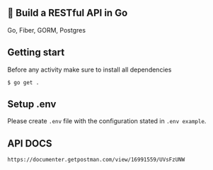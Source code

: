 ## :memo: Build a RESTful API in Go

Go, Fiber, GORM, Postgres

## Getting start

Before any activity make sure to install all dependencies

```
$ go get .
```

## Setup .env

Please create `.env` file with the configuration stated in `.env example`.

## API DOCS

```
https://documenter.getpostman.com/view/16991559/UVsFzUNW
```
